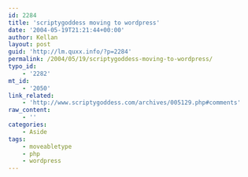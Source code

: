 ```yaml
---
id: 2284
title: 'scriptygoddess moving to wordpress'
date: '2004-05-19T21:21:44+00:00'
author: Kellan
layout: post
guid: 'http://lm.quxx.info/?p=2284'
permalink: /2004/05/19/scriptygoddess-moving-to-wordpress/
typo_id:
    - '2282'
mt_id:
    - '2050'
link_related:
    - 'http://www.scriptygoddess.com/archives/005129.php#comments'
raw_content:
    - ''
categories:
    - Aside
tags:
    - moveabletype
    - php
    - wordpress
---
```


